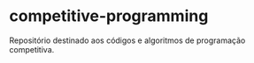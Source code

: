 # competitive-programming
Repositório destinado aos códigos e algoritmos de programação competitiva.
